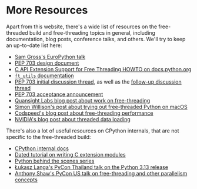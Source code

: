 # More Resources

Apart from this website, there's a wide list of resources on the
free-threaded build and free-threading topics in general, including
documentation, blog posts, conference talks, and others. We'll
try to keep an up-to-date list here:

- [Sam Gross's EuroPython talk](https://www.youtube.com/watch?v=9OOJcTp8dqE)
- [PEP 703 design document](https://docs.google.com/document/d/18CXhDb1ygxg-YXNBJNzfzZsDFosB5e6BfnXLlejd9l0/edit?usp=sharing)
- [C API Extension Support for Free Threading HOWTO on docs.python.org](https://docs.python.org/3.13/howto/free-threading-extensions.html)
- [`ft_utils` documentation](https://facebookincubator.github.io/ft_utils/)
- [PEP 703 initial discussion thread](https://discuss.python.org/t/22606), as
    well as the [follow-up discussion thread](https://discuss.python.org/t/26503)
- [PEP 703 acceptance announcement](https://discuss.python.org/t/37075)
- [Quansight Labs blog post about work on free-threading](https://labs.quansight.org/blog/free-threaded-python-rollout)
- [Simon Willison's post about trying out free-threaded Python on macOS](https://til.simonwillison.net/python/trying-free-threaded-python)
- [Codspeed's blog post about free-threading performance](https://codspeed.io/blog/state-of-python-3-13-performance-free-threading)
- [NVIDIA's blog post about threaded data loading](https://developer.nvidia.com/blog/improved-data-loading-with-threads/)

There's also a lot of useful resources on CPython internals, that are not
specific to the free-threaded build:

- [CPython internal docs](https://github.com/python/cpython/tree/main/InternalDocs)
- [Dated tutorial on writing C extension modules](https://llllllllll.github.io/c-extension-tutorial/)
- [Python behind the scenes series](https://tenthousandmeters.com/tag/python-behind-the-scenes/)
- [Łukasz Langa's PyCon Thailand talk on the Python 3.13 release](https://www.youtube.com/watch?v=uL_kmagVKFQ)
- [Anthony Shaw's PyCon US talk on free-threading and other parallelism concepts](https://www.youtube.com/watch?v=Mp5wKOL4L2Q)
